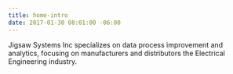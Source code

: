```yaml
---
title: home-intro
date: 2017-01-30 08:01:00 -06:00
---
```


Jigsaw Systems Inc specializes on data process improvement and analytics, focusing on manufacturers and distributors the Electrical Engineering industry.
